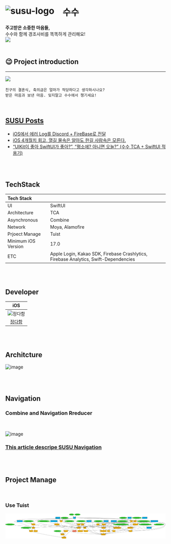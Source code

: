 # <img width="160" style="margin-right: 20px" align=left alt="susu-logo" src="https://github.com/ok-su-su/.github/assets/67852689/0111afbf-fc8f-4693-b022-1af946fdf2cf"/> 수수

**주고받은 소중한 마음들,** <br/>
수수와 함께 경조사비를 똑똑하게 관리해요!<br/>
</a>
<a href="https://apps.apple.com/kr/app/%EC%88%98%EC%88%98-susu/id6503701515?l=en-GB" target="_blank">
<img style="margin-right: 0px" src="https://developer.apple.com/news/images/download-on-the-app-store-badge.png" width="150" />
</a>
   <br/><br/>

## 😉 Project introduction

<hr>
<img src="https://github.com/YAPP-Github/oksusu-susu-android/assets/69582122/ed04eee2-7c77-42b2-98e7-21154975418b"/>

```
친구의 결혼식, 축의금은 얼마가 적당하다고 생각하시나요?
받은 마음과 보낸 마음. 잊지말고 수수에서 챙기세요!
```

<br>

[//]: # (## 💫 주요 기능 소개)

[//]: # (<hr>)

[//]: # (발표 ppt 내용 보고 추가 예정)


## [SUSU Posts](https://maramincho.tistory.com/category/프로젝트/수수-경조사비%20관리%20서비스)
- [iOS에서 에러 Log를 Discord + FireBase로 전달](https://maramincho.tistory.com/151)
- [iOS 4개월치 회고, 열길 물속은 알아도 한길 사람속은 모른다.](https://maramincho.tistory.com/150)
- [“UIKit이 좋아 SwiftUI가 좋아?”, “평소에? 아니면 오늘?” (수수 TCA + SwiftUI 적용기)](https://disquiet.io/@daham0514/makerlog/ui-kit이-좋아-swift-ui가-좋아-평소에-아니면-오늘-수수-tca-swift-ui-적용기?commentId=69128)





<br/><br/>

## TechStack

| Tech Stack    |                                                     |
|:--------------|:----------------------------------------------------|
| UI            | SwiftUI                                             |
| Architecture  | TCA                                                 |
| Asynchronous  | Combine                                             |
| Network       | Moya, Alamofire                                     |
| Prjoect Manage| Tuist                                               |
| Minimum iOS Version   | 17.0                                        |
| ETC           | Apple Login, Kakao SDK, Firebase Crashlytics, Firebase Analytics, Swift-Dependencies |




<br/><br/>


## Developer
|iOS|
|:-:|
| <img src="https://github.com/MaraMincho.png" width=400px alt="정다함"/>|
|[정다함](https://github.com/MaraMincho)|

<br/><br/>

## Architcture



![image](https://github.com/user-attachments/assets/3815d5c4-c1af-4b47-90c7-d5a7f3ab1a82)


<br/><br/>

## Navigation 

### Combine and Navigation Rreducer

<br/>

![image](https://github.com/user-attachments/assets/60dd5bea-a9c1-4ee8-b8e2-c0b0da033427)


### [This article descripe SUSU Navigation](https://velog.io/@seemaster300/SUSU-수수앱에서-Navigation-방식을-정의하기-TCA-With-Navigation)
 
<br/><br/>



## Project Manage

<br>

### Use Tuist 

![Image](https://raw.githubusercontent.com/ok-su-su/iOS/Develop/graph.png)

<br/><br/>

